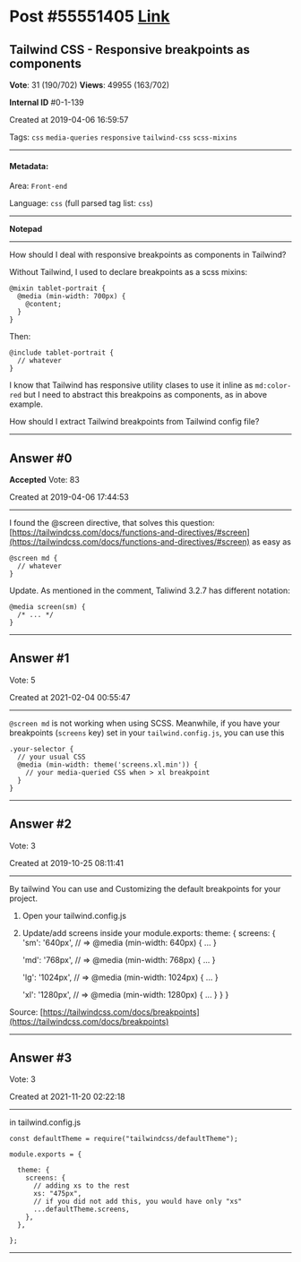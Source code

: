 
# Post \#55551405 [Link](https://stackoverflow.com/questions/55551405/)

## Tailwind CSS - Responsive breakpoints as components

**Vote**: 31 (190/702) **Views**: 49955 (163/702) 

**Internal ID** \#0-1-139

Created at 2019-04-06 16:59:57

Tags: `css` `media-queries` `responsive` `tailwind-css` `scss-mixins`

----------

#### Metadata:

Area: `Front-end`

Language: `css` (full parsed tag list: `css`)

----------

**Notepad**


----------

How should I deal with responsive breakpoints as components in Tailwind?

Without Tailwind, I used to declare breakpoints as a scss mixins:

```
@mixin tablet-portrait {
  @media (min-width: 700px) {
    @content;
  }
}
```


Then:

```
@include tablet-portrait {
  // whatever
}
```


I know that Tailwind has responsive utility clases to use it inline as `md:color-red` but I need to abstract this breakpoins as components, as in above example.

How should I extract Tailwind breakpoints from Tailwind config file?


----------
        
## Answer \#0

**Accepted** Vote: 83

Created at 2019-04-06 17:44:53

------------

I found the @screen directive, that solves this question:
[https://tailwindcss.com/docs/functions-and-directives/#screen](https://tailwindcss.com/docs/functions-and-directives/#screen)
as easy as
```
@screen md {
  // whatever
}
```

Update. As mentioned in the comment, Taliwind 3.2.7 has different notation:
```
@media screen(sm) {
  /* ... */
}
```



------------
    
    
## Answer \#1

 Vote: 5

Created at 2021-02-04 00:55:47

------------

`@screen md` is not working when using SCSS.
Meanwhile, if you have your breakpoints (`screens` key) set in your `tailwind.config.js`, you can use this
```
.your-selector {
  // your usual CSS
  @media (min-width: theme('screens.xl.min')) {
    // your media-queried CSS when > xl breakpoint
  }
}
```



------------
    
    
## Answer \#2

 Vote: 3

Created at 2019-10-25 08:11:41

------------

By tailwind You can use and Customizing the default breakpoints for your project.

1. Open your tailwind.config.js
2. Update/add screens inside your module.exports: theme: {
  screens: {
    'sm': '640px',
    // => @media (min-width: 640px) { ... } 

    'md': '768px',
    // => @media (min-width: 768px) { ... }

    'lg': '1024px',
    // => @media (min-width: 1024px) { ... }

    'xl': '1280px',
    // => @media (min-width: 1280px) { ... }
  }
}


Source: [https://tailwindcss.com/docs/breakpoints](https://tailwindcss.com/docs/breakpoints)


------------
    
    
## Answer \#3

 Vote: 3

Created at 2021-11-20 02:22:18

------------

in tailwind.config.js
```
const defaultTheme = require("tailwindcss/defaultTheme");

module.exports = {
  
  theme: {
    screens: {
      // adding xs to the rest
      xs: "475px",
      // if you did not add this, you would have only "xs"
      ...defaultTheme.screens,
    },
  },
  
};
```



------------
    
    